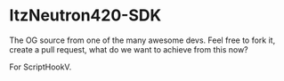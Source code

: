 # ItzNeutron420-SDK
The OG source from one of the many awesome devs. Feel free to fork it, create a pull request, what do we want to achieve from this now?

For ScriptHookV.
